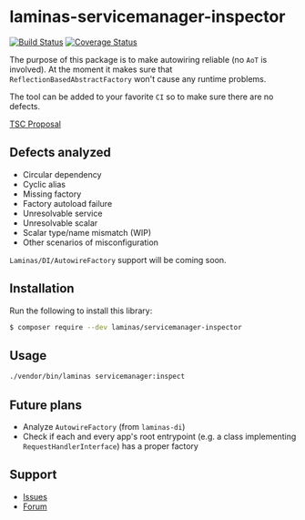 # laminas-servicemanager-inspector

[![Build Status](https://travis-ci.com/laminas/laminas-servicemanager-inspector.svg?branch=master)](https://travis-ci.com/laminas/laminas-servicemanager-inspector})
[![Coverage Status](https://coveralls.io/repos/github/laminas/laminas-servicemanager-inspector/badge.svg?branch=master)](https://coveralls.io/github/laminas/laminas-servicemanager-inspector?branch=master)

The purpose of this package is to make autowiring reliable (no `AoT` is involved).
At the moment it makes sure that `ReflectionBasedAbstractFactory` won't cause any runtime problems.

The tool can be added to your favorite `CI` so to make sure there are no defects.

[TSC Proposal](https://github.com/laminas/technical-steering-committee/issues/55)

## Defects analyzed

* Circular dependency
* Cyclic alias 
* Missing factory 
* Factory autoload failure
* Unresolvable service 
* Unresolvable scalar
* Scalar type/name mismatch (WIP)
* Other scenarios of misconfiguration

`Laminas/DI/AutowireFactory` support will be coming soon.

## Installation

Run the following to install this library:

```bash
$ composer require --dev laminas/servicemanager-inspector
```

## Usage

```bash
./vendor/bin/laminas servicemanager:inspect
```

## Future plans

- Analyze `AutowireFactory` (from `laminas-di`)
- Check if each and every app's root entrypoint (e.g. a class implementing `RequestHandlerInterface`) has a proper factory

## Support

* [Issues](https://github.com/laminas/laminas-servicemanager-inspector/issues/)
* [Forum](https://discourse.laminas.dev/)

